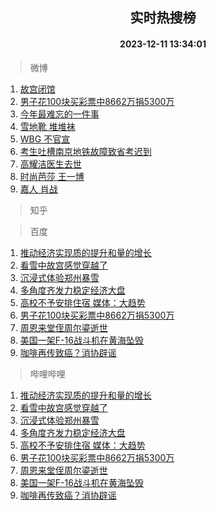 <div align="center"><h2>实时热搜榜</h2><h4>2023-12-11 13:34:01</h4></div>

> 微博  

1. [故宫闭馆](https://s.weibo.com/weibo?q=%E6%95%85%E5%AE%AB%E9%97%AD%E9%A6%86&t=31&band_rank=1&Refer=top)<br />
2. [男子花100块买彩票中8662万捐5300万](https://s.weibo.com/weibo?q=%23%E7%94%B7%E5%AD%90%E8%8A%B1100%E5%9D%97%E4%B9%B0%E5%BD%A9%E7%A5%A8%E4%B8%AD8662%E4%B8%87%E6%8D%905300%E4%B8%87%23&t=31&band_rank=2&Refer=top)<br />
3. [今年最难忘的一件事](https://s.weibo.com/weibo?q=%23%E4%BB%8A%E5%B9%B4%E6%9C%80%E9%9A%BE%E5%BF%98%E7%9A%84%E4%B8%80%E4%BB%B6%E4%BA%8B%23&t=31&band_rank=3&Refer=top)<br />
4. [雪地靴 堆堆袜](https://s.weibo.com/weibo?q=%E9%9B%AA%E5%9C%B0%E9%9D%B4%20%E5%A0%86%E5%A0%86%E8%A2%9C&t=31&band_rank=4&Refer=top)<br />
5. [WBG 不官宣](https://s.weibo.com/weibo?q=WBG%20%E4%B8%8D%E5%AE%98%E5%AE%A3&t=31&band_rank=5&Refer=top)<br />
6. [考生吐槽南京地铁故障致省考迟到](https://s.weibo.com/weibo?q=%23%E8%80%83%E7%94%9F%E5%90%90%E6%A7%BD%E5%8D%97%E4%BA%AC%E5%9C%B0%E9%93%81%E6%95%85%E9%9A%9C%E8%87%B4%E7%9C%81%E8%80%83%E8%BF%9F%E5%88%B0%23&t=31&band_rank=6&Refer=top)<br />
7. [高耀洁医生去世](https://s.weibo.com/weibo?q=%23%E9%AB%98%E8%80%80%E6%B4%81%E5%8C%BB%E7%94%9F%E5%8E%BB%E4%B8%96%23&t=31&band_rank=7&Refer=top)<br />
8. [时尚芭莎 王一博](https://s.weibo.com/weibo?q=%E6%97%B6%E5%B0%9A%E8%8A%AD%E8%8E%8E%20%E7%8E%8B%E4%B8%80%E5%8D%9A&t=31&band_rank=8&Refer=top)<br />
9. [嘉人 肖战](https://s.weibo.com/weibo?q=%E5%98%89%E4%BA%BA%20%E8%82%96%E6%88%98&t=31&band_rank=9&Refer=top)<br />

> 知乎  


> 百度  

1. [推动经济实现质的提升和量的增长](https://www.baidu.com/s?wd=%E6%8E%A8%E5%8A%A8%E7%BB%8F%E6%B5%8E%E5%AE%9E%E7%8E%B0%E8%B4%A8%E7%9A%84%E6%8F%90%E5%8D%87%E5%92%8C%E9%87%8F%E7%9A%84%E5%A2%9E%E9%95%BF&sa=fyb_news&rsv_dl=fyb_news)<br />
2. [看雪中故宫感觉穿越了](https://www.baidu.com/s?wd=%E7%9C%8B%E9%9B%AA%E4%B8%AD%E6%95%85%E5%AE%AB%E6%84%9F%E8%A7%89%E7%A9%BF%E8%B6%8A%E4%BA%86&sa=fyb_news&rsv_dl=fyb_news)<br />
3. [沉浸式体验郑州暴雪](https://www.baidu.com/s?wd=%E6%B2%89%E6%B5%B8%E5%BC%8F%E4%BD%93%E9%AA%8C%E9%83%91%E5%B7%9E%E6%9A%B4%E9%9B%AA&sa=fyb_news&rsv_dl=fyb_news)<br />
4. [多角度齐发力稳定经济大盘](https://www.baidu.com/s?wd=%E5%A4%9A%E8%A7%92%E5%BA%A6%E9%BD%90%E5%8F%91%E5%8A%9B%E7%A8%B3%E5%AE%9A%E7%BB%8F%E6%B5%8E%E5%A4%A7%E7%9B%98&sa=fyb_news&rsv_dl=fyb_news)<br />
5. [高校不予安排住宿 媒体：大趋势](https://www.baidu.com/s?wd=%E9%AB%98%E6%A0%A1%E4%B8%8D%E4%BA%88%E5%AE%89%E6%8E%92%E4%BD%8F%E5%AE%BF+%E5%AA%92%E4%BD%93%EF%BC%9A%E5%A4%A7%E8%B6%8B%E5%8A%BF&sa=fyb_news&rsv_dl=fyb_news)<br />
6. [男子花100块买彩票中8662万捐5300万](https://www.baidu.com/s?wd=%E7%94%B7%E5%AD%90%E8%8A%B1100%E5%9D%97%E4%B9%B0%E5%BD%A9%E7%A5%A8%E4%B8%AD8662%E4%B8%87%E6%8D%905300%E4%B8%87&sa=fyb_news&rsv_dl=fyb_news)<br />
7. [周恩来堂侄周尔鎏逝世](https://www.baidu.com/s?wd=%E5%91%A8%E6%81%A9%E6%9D%A5%E5%A0%82%E4%BE%84%E5%91%A8%E5%B0%94%E9%8E%8F%E9%80%9D%E4%B8%96&sa=fyb_news&rsv_dl=fyb_news)<br />
8. [美国一架F-16战斗机在黄海坠毁](https://www.baidu.com/s?wd=%E7%BE%8E%E5%9B%BD%E4%B8%80%E6%9E%B6F-16%E6%88%98%E6%96%97%E6%9C%BA%E5%9C%A8%E9%BB%84%E6%B5%B7%E5%9D%A0%E6%AF%81&sa=fyb_news&rsv_dl=fyb_news)<br />
9. [咖啡再传致癌？消协辟谣](https://www.baidu.com/s?wd=%E5%92%96%E5%95%A1%E5%86%8D%E4%BC%A0%E8%87%B4%E7%99%8C%EF%BC%9F%E6%B6%88%E5%8D%8F%E8%BE%9F%E8%B0%A3&sa=fyb_news&rsv_dl=fyb_news)<br />

> 哔哩哔哩  

1. [推动经济实现质的提升和量的增长](https://www.baidu.com/s?wd=%E6%8E%A8%E5%8A%A8%E7%BB%8F%E6%B5%8E%E5%AE%9E%E7%8E%B0%E8%B4%A8%E7%9A%84%E6%8F%90%E5%8D%87%E5%92%8C%E9%87%8F%E7%9A%84%E5%A2%9E%E9%95%BF&sa=fyb_news&rsv_dl=fyb_news)<br />
2. [看雪中故宫感觉穿越了](https://www.baidu.com/s?wd=%E7%9C%8B%E9%9B%AA%E4%B8%AD%E6%95%85%E5%AE%AB%E6%84%9F%E8%A7%89%E7%A9%BF%E8%B6%8A%E4%BA%86&sa=fyb_news&rsv_dl=fyb_news)<br />
3. [沉浸式体验郑州暴雪](https://www.baidu.com/s?wd=%E6%B2%89%E6%B5%B8%E5%BC%8F%E4%BD%93%E9%AA%8C%E9%83%91%E5%B7%9E%E6%9A%B4%E9%9B%AA&sa=fyb_news&rsv_dl=fyb_news)<br />
4. [多角度齐发力稳定经济大盘](https://www.baidu.com/s?wd=%E5%A4%9A%E8%A7%92%E5%BA%A6%E9%BD%90%E5%8F%91%E5%8A%9B%E7%A8%B3%E5%AE%9A%E7%BB%8F%E6%B5%8E%E5%A4%A7%E7%9B%98&sa=fyb_news&rsv_dl=fyb_news)<br />
5. [高校不予安排住宿 媒体：大趋势](https://www.baidu.com/s?wd=%E9%AB%98%E6%A0%A1%E4%B8%8D%E4%BA%88%E5%AE%89%E6%8E%92%E4%BD%8F%E5%AE%BF+%E5%AA%92%E4%BD%93%EF%BC%9A%E5%A4%A7%E8%B6%8B%E5%8A%BF&sa=fyb_news&rsv_dl=fyb_news)<br />
6. [男子花100块买彩票中8662万捐5300万](https://www.baidu.com/s?wd=%E7%94%B7%E5%AD%90%E8%8A%B1100%E5%9D%97%E4%B9%B0%E5%BD%A9%E7%A5%A8%E4%B8%AD8662%E4%B8%87%E6%8D%905300%E4%B8%87&sa=fyb_news&rsv_dl=fyb_news)<br />
7. [周恩来堂侄周尔鎏逝世](https://www.baidu.com/s?wd=%E5%91%A8%E6%81%A9%E6%9D%A5%E5%A0%82%E4%BE%84%E5%91%A8%E5%B0%94%E9%8E%8F%E9%80%9D%E4%B8%96&sa=fyb_news&rsv_dl=fyb_news)<br />
8. [美国一架F-16战斗机在黄海坠毁](https://www.baidu.com/s?wd=%E7%BE%8E%E5%9B%BD%E4%B8%80%E6%9E%B6F-16%E6%88%98%E6%96%97%E6%9C%BA%E5%9C%A8%E9%BB%84%E6%B5%B7%E5%9D%A0%E6%AF%81&sa=fyb_news&rsv_dl=fyb_news)<br />
9. [咖啡再传致癌？消协辟谣](https://www.baidu.com/s?wd=%E5%92%96%E5%95%A1%E5%86%8D%E4%BC%A0%E8%87%B4%E7%99%8C%EF%BC%9F%E6%B6%88%E5%8D%8F%E8%BE%9F%E8%B0%A3&sa=fyb_news&rsv_dl=fyb_news)<br />
